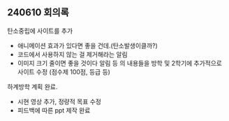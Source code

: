 ## 240610 회의록

탄소중립에 사이트를 추가

- 애니메이션 효과가 있다면 좋을 건데.(탄소발생이클까?)
- 코드에서 사용하지 않는 걸 제거해라는 알림
- 이미지 크기 줄이면 좋을 것이다 알림 등
의 내용들을 방학 및 2학기에 추가적으로 사이트 수정 (점수제 100점, 등급 등)

하계방학 계획 완료.

- 시현 영상 추가, 정량적 목표 수정
- 피드백에 따른 ppt 제작 완료
